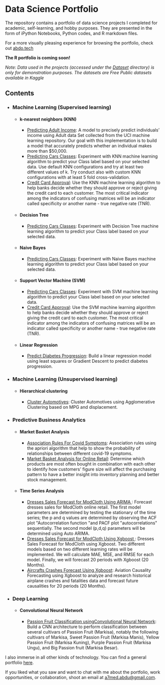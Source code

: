 # Data Science Portfolio

The repository contains a portfolio of data science projects I completed for academic, self-learning, and hobby purposes. They are presented in the form of iPython Notebooks, Python codes, and R markdown files.

For a more visually pleasing experience for browsing the portfolio, check out [abdo.tech](https://abdo.tech)

**The R portfolio is coming soon!**

*Note: Data used in the projects (accessed under the [Dataset](https://github.com/abdo-projects/data-science-portfolio/tree/main/Dataset) directory) is only for demonstration purposes. The datasets are Free Public datasets available in Kaggle*

## Contents

- ### Machine Learning (Supervised learning)
  - #### k-nearest neighbors (KNN)
    - [Predicting Adult Income](https://github.com/abdo-projects/data-science-portfolio/blob/main/K_Nearest_Neighbors/knn_adult_income.ipynb): A model to precisely predict individuals’ income using Adult data Set collected from the UCI machine learning repository. Our goal with this implementation is to build a model that accurately predicts whether an individual makes more than $50,000.
    - [Predicting Cars Classes](https://github.com/abdo-projects/data-science-portfolio/blob/main/K_Nearest_Neighbors/knn_car.ipynb): Experiment with KNN machine learning algorithm to predict your Class label based on your selected data. Use default KNN configurations and try at least two different values of k. Try conduct also with custom KNN configurations with at least 5 fold cross-validation.
    - [Credit Card Approval](https://github.com/abdo-projects/data-science-portfolio/blob/main/K_Nearest_Neighbors/knn_credit_card_approval.ipynb): Use the KNN machine learning algorithm to help banks decide whether they should approve or reject giving the credit card to each customer. The most critical indicator among the indicators of confusing matrices will be an indicator called specificity or another name - true negative rate (TNR).
  - #### Decision Tree
    - [Predicting Cars Classes](https://github.com/abdo-projects/data-science-portfolio/blob/main/Decision_Tree/Dtree_car.ipynb): Experiment with Decision Tree machine learning algorithm to predict your Class label based on your selected data.
  - #### Naive Bayes
    - [Predicting Cars Classes](https://github.com/abdo-projects/data-science-portfolio/blob/main/Naive_Bayes/naivebayes_car.ipynb): Experiment with Naive Bayes machine learning algorithm to predict your Class label based on your selected data.
  - #### Support Vector Machine (SVM)
    - [Predicting Cars Classes](https://github.com/abdo-projects/data-science-portfolio/blob/main/Support_Vector_Machine/svm_car.ipynb): Experiment with SVM machine learning algorithm to predict your Class label based on your selected data.
    - [Credit Card Approval](https://github.com/abdo-projects/data-science-portfolio/blob/main/Support_Vector_Machine/svm_credit_card_approval.ipynb): Use the SVM machine learning algorithm to help banks decide whether they should approve or reject giving the credit card to each customer. The most critical indicator among the indicators of confusing matrices will be an indicator called specificity or another name - true negative rate (TNR).
  - #### Linear Regression
     - [Predict Diabetes Progression](https://github.com/abdo-projects/data-science-portfolio/blob/main/Linear_Regression/Lregression_diabetes.ipynb): Build a linear regression model using least squares or Gradient Descent to predict diabetes progression.
- ### Machine Learning (Unsupervised learning)
  - #### Hierarchical clustering
     - [Cluster Automotives](https://github.com/abdo-projects/data-science-portfolio/blob/main/Clustering/hierarchical_clustering_auto.ipynb): Cluster Automotives using Agglomerative Clustering based on MPG and displacement.
- ### Predictive Business Analytics
  - #### Market Basket Analysis
     - [Association Rules For Covid Symptoms](https://github.com/abdo-projects/data-science-portfolio/blob/main/Market_Basket_Analysis/association_rules_covid_symptoms.ipynb): Association rules using the apriori algorithm that help to show the probability of relationships between different covid-19 symptoms.
     - [Market Basket Analysis for Online Retail](https://github.com/abdo-projects/data-science-portfolio/blob/main/Market_Basket_Analysis/association_rules_online_retail.ipynb): Determine which products are most often bought in combination with each other to identify how customers' figure size will affect the purchasing pattern to have a better insight into inventory planning and better stock management.
  - #### Time Series Analysis
     - [Dresses Sales Forecast for ModCloth Using ARIMA ](https://github.com/abdo-projects/data-science-portfolio/blob/main/Time_Series_Analysis/arima_modcloth.ipynb): Forecast dresses sales for ModCloth online retail. The first model parameters are determined by testing the stationary of the time series; the p and q values are determined by observing the ACF plot "Autocorrelation function "and PACF plot "autocorrelations" sequentially. The second model (p,d,q) parameters will be determined using Auto ARIMA.
     - [Dresses Sales Forecast for ModCloth Using Xgboost ](https://github.com/abdo-projects/data-science-portfolio/blob/main/Time_Series_Analysis/xgbregressor_modcloth.ipynb): Dresses Sales Forecast for ModCloth using Xgboost. Two different models based on two different learning rates will be implemented. We will calculate MAE, MSE, and RMSE for each model. Finally, we will forecast 20 periods with Xgboost (20 Months).
     - [Aircrafts Crashes Forecast Using Xgboost](https://github.com/abdo-projects/data-science-portfolio/blob/main/Time_Series_Analysis/xgbregressor_crashes.ipynb): Aviation Causality Forecasting using Xgboost to analyze and research historical airplane crashes and fatalities data and forecast future causalities for 20 periods (20 Months).
- ### Deep Learning
  - #### Convolutional Neural Network
     - [Passion Fruit Classification usingConvolutional Neural Network](https://github.com/abdo-projects/data-science-portfolio/blob/main/Convolutional_Neural_Network/CNN_Makisa.ipynb): Build a CNN architecture to perform classification between several cultivars of Passion Fruit (Markisa), notably the following cultivars of Markisa, Sweet Passion Fruit (Markisa Manis), Yellow Passion Fruit (Markisa Kuning), Purple Passion Fruit (Markisa Ungu), and Big Passion fruit (Markisa Besar).

I also immerse in all other kinds of technology. You can find a general portfolio [here](https://abdo.tech).

If you liked what you saw and want to chat with me about the portfolio, work opportunities, or collaboration, shoot an email at [a7med.abdu@gmail.com](https://abdo.tech/contact/).

